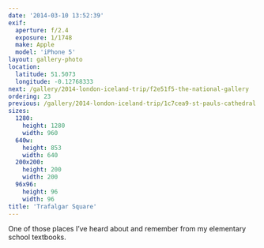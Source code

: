 ```yaml
---
date: '2014-03-10 13:52:39'
exif:
  aperture: f/2.4
  exposure: 1/1748
  make: Apple
  model: 'iPhone 5'
layout: gallery-photo
location:
  latitude: 51.5073
  longitude: -0.12768333
next: /gallery/2014-london-iceland-trip/f2e51f5-the-national-gallery
ordering: 23
previous: /gallery/2014-london-iceland-trip/1c7cea9-st-pauls-cathedral
sizes:
  1280:
    height: 1280
    width: 960
  640w:
    height: 853
    width: 640
  200x200:
    height: 200
    width: 200
  96x96:
    height: 96
    width: 96
title: 'Trafalgar Square'
---
```


One of those places I’ve heard about and remember from my elementary school textbooks.
